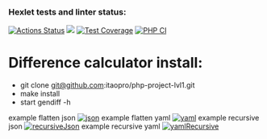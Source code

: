 ### Hexlet tests and linter status:
[![Actions Status](https://github.com/itaopro/php-project-lvl2/workflows/hexlet-check/badge.svg)](https://github.com/itaopro/php-project-lvl2/actions)
<a href="https://codeclimate.com/github/itaopro/php-project-lvl2/maintainability"><img src="https://api.codeclimate.com/v1/badges/4d8fc888d8438a2835d5/maintainability" /></a>
[![Test Coverage](https://api.codeclimate.com/v1/badges/a99a88d28ad37a79dbf6/test_coverage)](https://codeclimate.com/github/itaopro/php-project-lvl2/code)
[![PHP CI](https://github.com/itaopro/php-project-lvl2/actions/workflows/main.yml/badge.svg)](https://github.com/itaopro/php-project-lvl2/actions/workflows/main.yml)
# Difference calculator install:
 - git clone git@github.com:itaopro/php-project-lvl1.git
 - make install
 - start gendiff -h
 
example flatten json
[![json](https://asciinema.org/a/MgnGRyUDuZKbO9njhfNBPE9o1.svg)](https://asciinema.org/a/MgnGRyUDuZKbO9njhfNBPE9o1)
example flatten yaml
[![yaml](https://asciinema.org/a/o4hfspGETIQjUDn6YG7vjGYnZ.svg)](https://asciinema.org/a/o4hfspGETIQjUDn6YG7vjGYnZ)
example recursive json
[![recursiveJson](https://asciinema.org/a/QNC8OiV3uPjT8PRMerUsKmlwG.svg)](https://asciinema.org/a/QNC8OiV3uPjT8PRMerUsKmlwG)
example recursive yaml
[![yamlRecursive](https://asciinema.org/a/TXNOqDptDt3o5ExmJgnvjExaS.svg)](https://asciinema.org/a/TXNOqDptDt3o5ExmJgnvjExaS)


